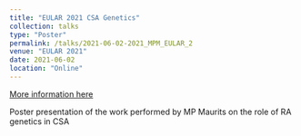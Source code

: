 ```yaml
---
title: "EULAR 2021 CSA Genetics"
collection: talks
type: "Poster"
permalink: /talks/2021-06-02-2021_MPM_EULAR_2
venue: "EULAR 2021"
date: 2021-06-02
location: "Online"
---
```


[More information here](http://scientific.sparx-ip.net/archiveeular/?c=a&item=2021POS0356)

Poster presentation of the work performed by MP Maurits on the role of RA genetics in CSA
